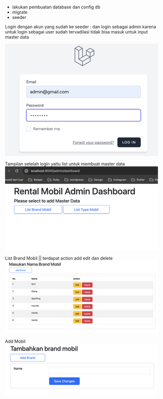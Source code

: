* lakukan pembuatan database dan config db
* migrate 
* seeder



Login dengan akun yang sudah ke seeder : 
dan login sebagai admin karena untuk login sebagai user sudah tervadilasi tidak bisa masuk untuk input master data

![Alt text](image.png)

Tampilan setelah login yaitu list untuk membuat master data 
![Alt text](image-1.png)

List Brand Mobil || terdapat action add edit dan delete
![Alt text](image-2.png)

Add Mobil 
![Alt text](image-3.png)